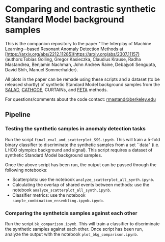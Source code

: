 # Comparing and contrastic synthetic Standard Model background samples

This is the companion repository to the paper "The Interplay of Machine Learning--based Resonant Anomaly Detection Methods at [https://arxiv.org/abs/2212.11285](https://arxiv.org/abs/2307.11157) (authors:Tobias Golling, Gregor Kasieczka, Claudius Krause, Radha Mastandrea, Benjamin Nachman, John Andrew Raine, Debajyoti Sengupta, David Shih, Manuel Sommerhalder). 

All plots in the paper can be remade using these scripts and a dataset (to be released shortly) of synthetic Standard Model background samples from the [SALAD](https://github.com/bnachman/DCTRHunting), [CATHODE](https://github.com/HEPML-AnomalyDetection/CATHODE), CURTAINs, and [FETA](https://github.com/rmastand/FETA) methods.

For questions/comments about the code contact: rmastand@berkeley.edu

## Pipeline 

### Testing the synthetic samples in anomaly detection tasks

Run the script ```final_eval_and_scatterplot_SSS.ipynb```. This will train a 5-fold binary classifier to discriminate the synthetic samples from a set ``data" (i.e. LHCO olympics background and signal). This script requires a dataset of synthetic Standard Model background samples.

Once the above script has been run, the output can be passed through the following notebooks:

- Scatterplots: use the notebook `analyze_scatterplot_all_synth.ipynb`.
- Calculating the overlap of shared events between methods: use the notebook `analyze_scatterplot_all_synth.ipynb`.
- Classifier metrics: use the notebook `sample_combination_ensembling.ipynb.ipynb`.

### Comparing the synthetcis samples against each other

Run the script ```bk_comparison.ipynb```. This will train a classifier to discriminate the synthetic samples against each other.
Once script has been run, analyze the output with the notebook `plot_bkg_comparison.ipynb`.

